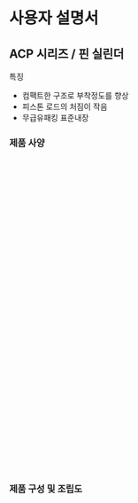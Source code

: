 # 사용자 설명서
## ACP 시리즈 / 핀 실린더

특징

* 컴팩트한 구조로 부착정도를 향상
* 피스톤 로드의 처짐이 작음
* 무급유패킹 표준내장

### 제품 사양






<br><br><br><br><br><br><br><br><br><br><br><br><br><br><br><br><br><br><br><br><br><br><br><br><br><br><br><br><br><br><br><br><br>
### 제품 구성 및 조립도